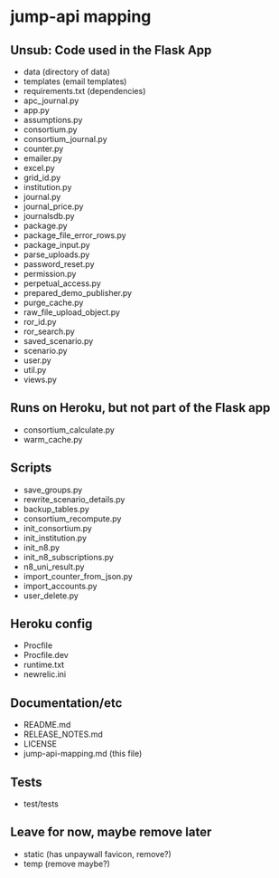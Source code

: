 # jump-api mapping

## Unsub: Code used in the Flask App

- data (directory of data)
- templates (email templates)
- requirements.txt (dependencies)
- apc_journal.py
- app.py
- assumptions.py
- consortium.py
- consortium_journal.py
- counter.py
- emailer.py
- excel.py
- grid_id.py
- institution.py
- journal.py
- journal_price.py
- journalsdb.py
- package.py
- package_file_error_rows.py
- package_input.py
- parse_uploads.py
- password_reset.py
- permission.py
- perpetual_access.py
- prepared_demo_publisher.py
- purge_cache.py
- raw_file_upload_object.py
- ror_id.py
- ror_search.py
- saved_scenario.py
- scenario.py
- user.py
- util.py
- views.py

## Runs on Heroku, but not part of the Flask app

- consortium_calculate.py
- warm_cache.py

## Scripts

- save_groups.py
- rewrite_scenario_details.py
- backup_tables.py
- consortium_recompute.py
- init_consortium.py
- init_institution.py
- init_n8.py
- init_n8_subscriptions.py
- n8_uni_result.py
- import_counter_from_json.py
- import_accounts.py
- user_delete.py

## Heroku config

- Procfile
- Procfile.dev
- runtime.txt
- newrelic.ini

## Documentation/etc

- README.md
- RELEASE_NOTES.md
- LICENSE
- jump-api-mapping.md (this file)

## Tests

- test/tests

## Leave for now, maybe remove later

- static (has unpaywall favicon, remove?)
- temp (remove maybe?)
